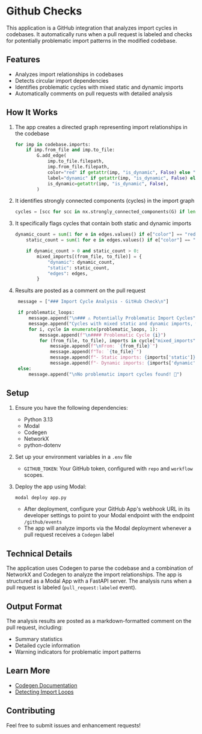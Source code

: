 # Github Checks

This application is a GitHub integration that analyzes import cycles in codebases. It automatically runs when a pull request is labeled and checks for potentially problematic import patterns in the modified codebase.

## Features

- Analyzes import relationships in codebases
- Detects circular import dependencies
- Identifies problematic cycles with mixed static and dynamic imports
- Automatically comments on pull requests with detailed analysis

## How It Works

1. The app creates a directed graph representing import relationships in the codebase

   ```python
   for imp in codebase.imports:
       if imp.from_file and imp.to_file:
           G.add_edge(
               imp.to_file.filepath,
               imp.from_file.filepath,
               color="red" if getattr(imp, "is_dynamic", False) else "black",
               label="dynamic" if getattr(imp, "is_dynamic", False) else "static",
               is_dynamic=getattr(imp, "is_dynamic", False),
           )
   ```

1. It identifies strongly connected components (cycles) in the import graph

   ```python
   cycles = [scc for scc in nx.strongly_connected_components(G) if len(scc) > 1]
   ```

1. It specifically flags cycles that contain both static and dynamic imports

   ```python
   dynamic_count = sum(1 for e in edges.values() if e["color"] == "red")
       static_count = sum(1 for e in edges.values() if e["color"] == "black")

       if dynamic_count > 0 and static_count > 0:
           mixed_imports[(from_file, to_file)] = {
               "dynamic": dynamic_count,
               "static": static_count,
               "edges": edges,
           }
   ```

1. Results are posted as a comment on the pull request

   ```python
    message = ["### Import Cycle Analysis - GitHub Check\n"]

    if problematic_loops:
        message.append("\n### ⚠️ Potentially Problematic Import Cycles")
        message.append("Cycles with mixed static and dynamic imports, which might recquire attention.")
        for i, cycle in enumerate(problematic_loops, 1):
            message.append(f"\n#### Problematic Cycle {i}")
            for (from_file, to_file), imports in cycle["mixed_imports"].items():
                message.append(f"\nFrom: `{from_file}`")
                message.append(f"To: `{to_file}`")
                message.append(f"- Static imports: {imports['static']}")
                message.append(f"- Dynamic imports: {imports['dynamic']}")
    else:
        message.append("\nNo problematic import cycles found! 🎉")
   ```

## Setup

1. Ensure you have the following dependencies:

   - Python 3.13
   - Modal
   - Codegen
   - NetworkX
   - python-dotenv

1. Set up your environment variables in a `.env` file

   - `GITHUB_TOKEN`: Your GitHub token, configured with `repo` and `workflow` scopes.

1. Deploy the app using Modal:

   ```bash
   modal deploy app.py
   ```

   - After deployment, configure your GitHub App's webhook URL in its developer settings to point to your Modal endpoint with the endpoint `/github/events`
   - The app will analyze imports via the Modal deployment whenever a pull request receives a `Codegen` label

## Technical Details

The application uses Codegen to parse the codebase and a combination of NetworkX and Codegen to analyze the import relationships. The app is structured as a Modal App with a FastAPI server.
The analysis runs when a pull request is labeled (`pull_request:labeled` event).

## Output Format

The analysis results are posted as a markdown-formatted comment on the pull request, including:

- Summary statistics
- Detailed cycle information
- Warning indicators for problematic import patterns

## Learn More

- [Codegen Documentation](https://docs.codegen.com)
- [Detecting Import Loops](https://docs.codegen.com/blog/fixing-import-loops)

## Contributing

Feel free to submit issues and enhancement requests!

